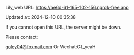 Lily_web URL: https://ae6d-61-165-102-156.ngrok-free.app

Updated at: 2024-12-10 00:35:38

If you cannot open this URL, the server might be down.

Please contact: 

goley04@foxmail.com Or Wechat:GL_yeaH